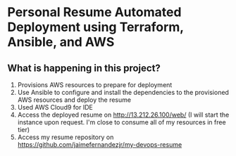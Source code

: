 # Personal Resume Automated Deployment using Terraform, Ansible, and AWS

## What is happening in this project?
1. Provisions AWS resources to prepare for deployment
2. Use Ansible to configure and install the dependencies to the provisioned AWS resources and deploy the resume
3. Used AWS Cloud9 for IDE
3. Access the deployed resume on http://13.212.26.100/web/ (I will start the instance upon request. I'm close to consume all of my resources in free tier) 
4. Access my resume repository on https://github.com/jaimefernandezjr/my-devops-resume
